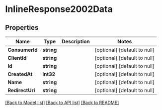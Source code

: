 # InlineResponse2002Data

## Properties
Name | Type | Description | Notes
------------ | ------------- | ------------- | -------------
**ConsumerId** | **string** |  | [optional] [default to null]
**ClientId** | **string** |  | [optional] [default to null]
**Id** | **string** |  | [optional] [default to null]
**CreatedAt** | **int32** |  | [optional] [default to null]
**Name** | **string** |  | [optional] [default to null]
**RedirectUri** | **string** |  | [optional] [default to null]

[[Back to Model list]](../README.md#documentation-for-models) [[Back to API list]](../README.md#documentation-for-api-endpoints) [[Back to README]](../README.md)


